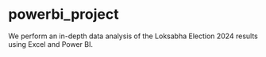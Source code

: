 # powerbi_project
We perform an in-depth data analysis of the Loksabha Election 2024 results using Excel and Power BI.

